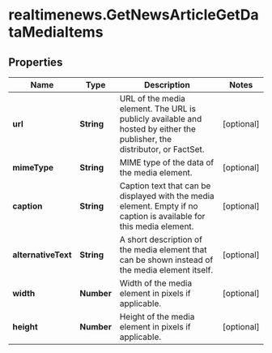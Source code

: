 # realtimenews.GetNewsArticleGetDataMediaItems

## Properties

Name | Type | Description | Notes
------------ | ------------- | ------------- | -------------
**url** | **String** | URL of the media element. The URL is publicly available and hosted by either the publisher, the distributor, or FactSet. | [optional] 
**mimeType** | **String** | MIME type of the data of the media element. | [optional] 
**caption** | **String** | Caption text that can be displayed with the media element. Empty if no caption is available for this media element. | [optional] 
**alternativeText** | **String** | A short description of the media element that can be shown instead of the media element itself. | [optional] 
**width** | **Number** | Width of the media element in pixels if applicable. | [optional] 
**height** | **Number** | Height of the media element in pixels if applicable. | [optional] 


